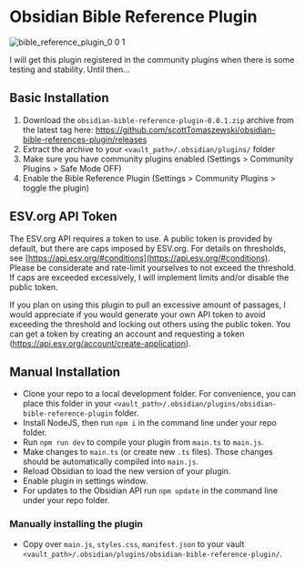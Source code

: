 # Obsidian Bible Reference Plugin

![bible_reference_plugin_0 0 1](https://user-images.githubusercontent.com/5295276/121619998-8ba83200-ca37-11eb-8123-b948594d2fdc.gif)

I will get this plugin registered in the community plugins when there is some testing and stability. Until then...

## Basic Installation

1. Download the `obsidian-bible-reference-plugin-0.0.1.zip` archive from the latest tag
   here: https://github.com/scottTomaszewski/obsidian-bible-references-plugin/releases
2. Extract the archive to your `<vault_path>/.obsidian/plugins/` folder
3. Make sure you have community plugins enabled (Settings > Community Plugins > Safe Mode OFF)
4. Enable the Bible Reference Plugin (Settings > Community Plugins > toggle the plugin)

## ESV.org API Token

The ESV.org API requires a token to use.  A public token is provided by default, but there are caps imposed by ESV.org. 
For details on thresholds, see [https://api.esv.org/#conditions](https://api.esv.org/#conditions).  Please be
considerate and rate-limit yourselves to not exceed the threshold.  If caps are exceeded excessively, I will
implement limits and/or disable the public token.

If you plan on using this plugin to pull an excessive amount of passages, I would appreciate if you would generate your
own API token to avoid exceeding the threshold and locking out others using the public token. You can get a token by 
creating an account and requesting a token (https://api.esv.org/account/create-application). 

## Manual Installation

- Clone your repo to a local development folder. For convenience, you can place this folder in
  your `<vault_path>/.obsidian/plugins/obsidian-bible-reference-plugin` folder.
- Install NodeJS, then run `npm i` in the command line under your repo folder.
- Run `npm run dev` to compile your plugin from `main.ts` to `main.js`.
- Make changes to `main.ts` (or create new `.ts` files). Those changes should be automatically compiled into `main.js`.
- Reload Obsidian to load the new version of your plugin.
- Enable plugin in settings window.
- For updates to the Obsidian API run `npm update` in the command line under your repo folder.

### Manually installing the plugin

- Copy over `main.js`, `styles.css`, `manifest.json` to your
  vault `<vault_path>/.obsidian/plugins/obsidian-bible-reference-plugin/`.
